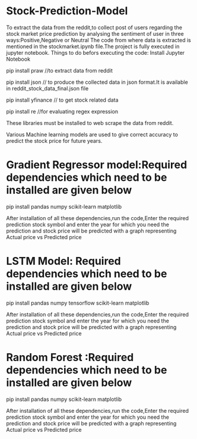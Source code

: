 # Stock-Prediction-Model
To extract the data from the reddit,to collect post of users regarding the stock market price prediction by analysing the sentiment of user in three ways:Positive,Negative or Neutral
The code from where data is extracted is mentioned in the stockmarket.ipynb file.The project is fully executed in jupyter notebook.
Things to do befors executing the code:
 Install Jupyter Notebook
 
 pip install praw //to extract data from reddit

 pip install json // to produce the collected data in json format.It is available in reddit_stock_data_final.json file
 
 pip install yfinance // to get stock related data
 
 pip install re //for evaluating regex expression

These libraries must be installed to web scrape the data from reddit.

Various Machine learning models are used to give correct accuracy to predict the stock price for future years.
# Gradient Regressor model:Required dependencies which need to be installed are given below
pip install pandas numpy scikit-learn matplotlib 

After installation of all these dependencies,run the code,Enter the required prediction stock symbol and enter the year for which you need the prediction and stock price will be predicted with a graph representing Actual price vs Predicted price

# LSTM Model: Required dependencies which need to be installed are given below
 pip install pandas numpy tensorflow scikit-learn matplotlib

After installation of all these dependencies,run the code,Enter the required prediction stock symbol and enter the year for which you need the prediction and stock price will be predicted with a graph representing Actual price vs Predicted price

#  Random Forest :Required dependencies which need to be installed are given below

 pip install pandas numpy scikit-learn matplotlib
 
After installation of all these dependencies,run the code,Enter the required prediction stock symbol and enter the year for which you need the prediction and stock price will be predicted with a graph representing Actual price vs Predicted price


